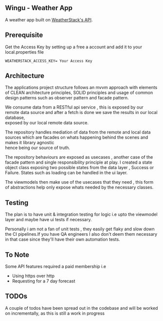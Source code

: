 ## Wingu - Weather App

A weather app built on [WeatherStack's API](https://weatherstack.com/).

## Prerequisite

Get the Access Key by setting up a free a account and add it to your local.properties file
```
WEATHERSTACK_ACCESS_KEY= Your Access Key
```

## Architecture

The applications project structure follows an mvvm approach with elements of CLEAN architecture principles, SOLID principles and usage of common design patterns
such as observer pattern and facade pattern.

We consume data from a RESTful api service , this is exposed by our remote data source and after a fetch is done we save the results in our local database,  
exposed by our local remote data source.

The repository handles mediation of data from the remote and local data sources which are facades on whats happening behind the scenes and makes it library agnostic  
hence being our source of truth.

The repository behaviours are exposed as usecases , another case of the facade pattern and single responsibility principle at play. I created a state object class
exposing two possible states from the data layer , Success or Failure. States such as loading can be handled in the ui layer.

The viewmodels then make use of the usecases that they need , this form of abstractions help only expose whats needed by the necessary classes.

## Testing

The plan is to have unit & integration testing for logic i.e upto the viewmodel layer and maybe have ui tests if necessary.

Personally i am not a fan of unit tests , they easily get flaky and slow down the CI pipelines.If you have QA engineers I also don't deem them necessary
in that case since they'll have their own automation tests.

## To Note

Some API features required a paid membership i.e
- Using https over http
- Requesting for a 7 day forecast

## TODOs

A couple of todos have been spread out in the codebase and will be worked on incrementally, as this is still a work in progress
